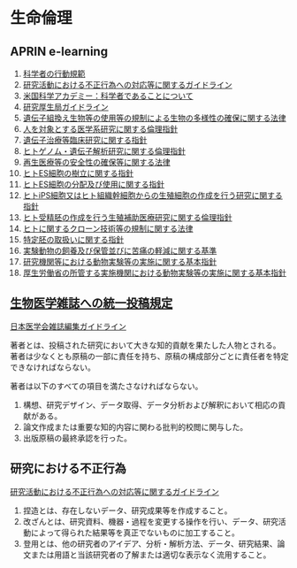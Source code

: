 # 生命倫理

## APRIN e-learning

1. [科学者の行動規範](http://www.scj.go.jp/ja/info/kohyo/pdf/kohyo-22-s168-1.pdf)
1. [研究活動における不正行為への対応等に関するガイドライン](http://www.mext.go.jp/b_menu/shingi/gijyutu/gijyutu12/houkoku/06082316.htm)
1. [米国科学アカデミー：科学者であることについて](http://www.nap.edu/catalog.php?record_id=4917)
1. [研究厚生局ガイドライン](http://ori.hhs.gov/documents/model_policy_responding_allegations.pdf)
1. [遺伝子組換え生物等の使用等の規制による生物の多様性の確保に関する法律](https://elaws.e-gov.go.jp/search/elawsSearch/elaws_search/lsg0500/detail?lawId=415AC0000000097)
1. [人を対象とする医学系研究に関する倫理指針](http://www.lifescience.mext.go.jp/files/pdf/n1443_01.pdf)
1. [遺伝子治療等臨床研究に関する指針](https://www.mhlw.go.jp/file/06-Seisakujouhou-10600000-Daijinkanboukouseikagakuka/0000161224.pdf)
1. [ヒトゲノム・遺伝子解析研究に関する倫理指針](http://www.lifescience.mext.go.jp/files/pdf/n1115_01.pdf)
1. [再生医療等の安全性の確保等に関する法律](http://www.mhlw.go.jp/file/06-Seisakujouhou-10800000-Iseikyoku/0000030847.pdf)
1. [ヒトES細胞の樹立に関する指針](http://www.lifescience.mext.go.jp/files/pdf/n1430_01.pdf)
1. [ヒトES細胞の分配及び使用に関する指針](http://www.lifescience.mext.go.jp/files/pdf/n1460_01.pdf)
1. [ヒトiPS細胞又はヒト組織幹細胞からの生殖細胞の作成を行う研究に関する指針](http://www.lifescience.mext.go.jp/files/pdf/n1492_01r2.pdf)
1. [ヒト受精胚の作成を行う生殖補助医療研究に関する倫理指針](http://www.lifescience.mext.go.jp/files/pdf/n1859_05.pdf)
1. [ヒトに関するクローン技術等の規制に関する法律](http://www.lifescience.mext.go.jp/files/pdf/1_3.pdf)
1. [特定胚の取扱いに関する指針](http://www.lifescience.mext.go.jp/files/pdf/30_226.pdf)
1. [実験動物の飼養及び保管並びに苦痛の軽減に関する基準](http://www.env.go.jp/nature/dobutsu/aigo/2_data/nt_h180428_88.html)
1. [研究機関等における動物実験等の実施に関する基本指針](http://www.mext.go.jp/b_menu/hakusho/nc/06060904.htm)
1. [厚生労働省の所管する実施機関における動物実験等の実施に関する基本指針](http://www.mhlw.go.jp/file/06-Seisakujouhou-10600000-Daijinkanboukouseikagakuka/honbun.pdf)

## [生物医学雑誌への統一投稿規定](https://www.honyakucenter.jp/usefulinfo/pdf/uniform_requirements2010.pdf)

[日本医学会雑誌編集ガイドライン](http://jams.med.or.jp/guideline/jamje_201503.pdf)

著者とは、投稿された研究において大きな知的貢献を果たした人物とされる。  
著者は少なくとも原稿の一部に責任を持ち、原稿の構成部分ごとに責任者を特定できなければならない。

著者は以下のすべての項目を満たさなければならない。

1. 構想、研究デザイン、データ取得、データ分析および解釈において相応の貢献がある。
1. 論文作成または重要な知的内容に関わる批判的校閲に関与した。
1. 出版原稿の最終承認を行った。

## 研究における不正行為

[研究活動における不正行為への対応等に関するガイドライン](http://www.mext.go.jp/b_menu/shingi/gijyutu/gijyutu12/houkoku/06082316.htm)

1. 捏造とは、存在しないデータ、研究成果等を作成すること。
1. 改ざんとは、研究資料、機器・過程を変更する操作を行い、データ、研究活動によって得られた結果等を真正でないものに加工すること。
1. 登用とは、他の研究者のアイデア、分析・解析方法、データ、研究結果、論文または用語と当該研究者の了解または適切な表示なく流用すること。

















